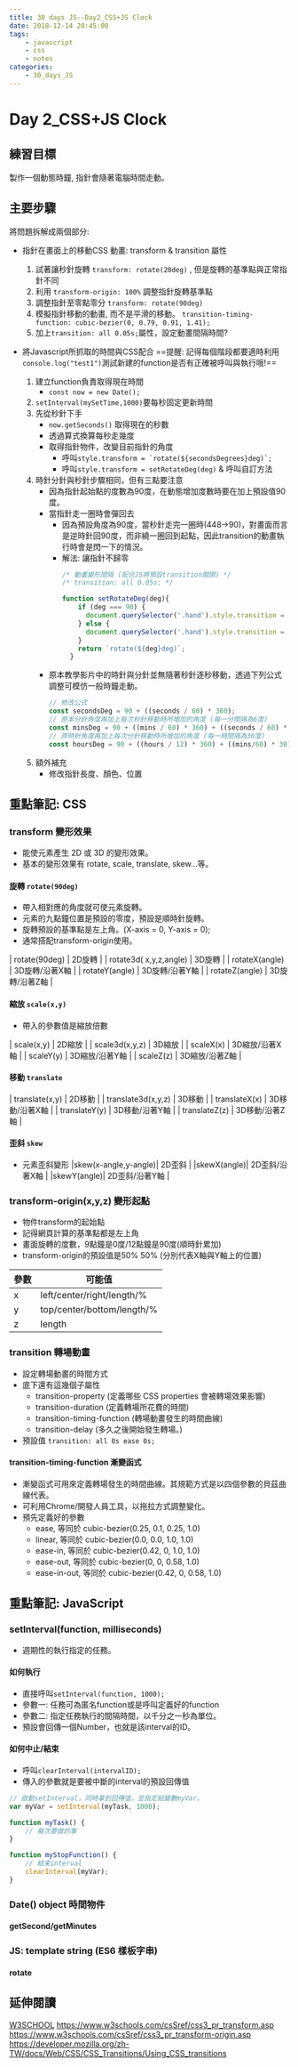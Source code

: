 ```yaml
---
title: 30 days JS--Day2_CSS+JS Clock
date: 2018-12-14 20:45:00
tags:
    - javascript
    - css
    - notes
categories:
    - 30_days_JS
---
```


# Day 2_CSS+JS Clock
## 練習目標
製作一個動態時鐘, 指針會隨著電腦時間走動。

## 主要步驟
將問題拆解成兩個部分:
- 指針在畫面上的移動CSS 動畫: transform & transition 屬性
    1. 試著讓秒針旋轉 ``transform: rotate(20deg)`` , 但是旋轉的基準點與正常指針不同
    2. 利用 ``transform-origin: 100%`` 調整指針旋轉基準點
    3. 調整指針至零點零分 ``transform: rotate(90deg)``
    4. 模擬指針移動的動畫, 而不是平滑的移動。
        ``transition-timing-function: cubic-bezier(0, 0.79, 0.91, 1.41);`` 
    5. 加上``transition: all 0.05s;``屬性，設定動畫間隔時間?

- 將Javascript所抓取的時間與CSS配合
    ==提醒: 記得每個階段都要適時利用``console.log("test1")``測試新建的function是否有正確被呼叫與執行哦!==
    1. 建立function負責取得現在時間
        - ``const now = new Date();``
    2. ``setInterval(mySetTime,1000)``要每秒固定更新時間
    3. 先從秒針下手 
        - ``now.getSeconds()`` 取得現在的秒數
        - 透過算式換算每秒走幾度
        - 取得指針物件，改變目前指針的角度
            + 呼叫``style.transform = `rotate(${secondsDegrees}deg)`;``
            + 呼叫``style.transform = setRotateDeg(deg)`` & 呼叫自訂方法
    4. 時針分針與秒針步驟相同，但有三點要注意
        - 因為指針起始點的度數為90度，在動態增加度數時要在加上預設值90度。
        - 當指針走一圈時會彈回去
            - 因為預設角度為90度，當秒針走完一圈時(448->90)，對畫面而言是逆時針回90度，而非繞一圈回到起點，因此transition的動畫執行時會是閃一下的情況。
            - 解法: 讓指針不歸零
                ```css
                /* 動畫變形間隔 (配合JS將預設transition關閉) */
                /* transition: all 0.05s; */
                ```
                ```javascript
                function setRotateDeg(deg){
                    if (deg === 90) {
                      document.querySelector('.hand').style.transition = 'all 0s';
                    } else {
                      document.querySelector('.hand').style.transition = 'all 0.05s';
                    }
                    return `rotate(${deg}deg)`;
                  }
                ```
        - 原本教學影片中的時針與分針並無隨著秒針逐秒移動，透過下列公式調整可模仿一般時鐘走動。
            ```javascript
            // 修改公式
            const secondsDeg = 90 + ((seconds / 60) * 360);
            // 原本分針角度再加上每次秒針移動時所增加的角度 (每一分間隔為6度)
            const minsDeg = 90 + ((mins / 60) * 360) + ((seconds / 60) * 6);
            // 原時針角度再加上每次分針移動時所增加的角度 (每一時間隔為30度)
            const hoursDeg = 90 + ((hours / 12) * 360) + ((mins/60) * 30);
            ```
    5. 額外補充
        - 修改指針長度、顏色、位置
    
## 重點筆記: CSS

### transform 變形效果
- 能使元素產生 2D 或 3D 的變形效果。
- 基本的變形效果有 rotate, scale, translate, skew...等。

#### 旋轉 ``rotate(90deg)``
- 帶入相對應的角度就可使元素旋轉。
- 元素的九點鐘位置是預設的零度，預設是順時針旋轉。
- 旋轉預設的基準點是左上角。(X-axis = 0, Y-axis = 0);
- 通常搭配transform-origin使用。

| rotate(90deg)          | 2D旋轉         |
| rotate3d( x,y,z,angle) | 3D旋轉         |
| rotateX(angle)         | 3D旋轉/沿著X軸 |
| rotateY(angle)         | 3D旋轉/沿著Y軸 |
| rotateZ(angle)         | 3D旋轉/沿著Z軸 |


#### 縮放 ``scale(x,y)``
- 帶入的參數值是縮放倍數

| scale(x,y)     | 2D縮放         |
| scale3d(x,y,z) | 3D縮放         |
| scaleX(x)         | 3D縮放/沿著X軸 |
| scaleY(y)         | 3D縮放/沿著Y軸 |
| scaleZ(z)         | 3D縮放/沿著Z軸 |

#### 移動 ``translate``

| translate(x,y)     | 2D移動         |
| translate3d(x,y,z) | 3D移動         |
| translateX(x)         | 3D移動/沿著X軸 |
| translateY(y)         | 3D移動/沿著Y軸 |
| translateZ(z)         | 3D移動/沿著Z軸 |

#### 歪斜 ``skew``

- 元素歪斜變形
|skew(x-angle,y-angle)| 2D歪斜 | 
|skewX(angle)| 2D歪斜/沿著X軸 |
|skewY(angle)| 2D歪斜/沿著Y軸 |

### transform-origin(x,y,z) 變形起點
- 物件transform的起始點
- 記得網頁計算的基準點都是左上角
- 畫面旋轉的度數，9點鐘是0度/12點鐘是90度(順時針累加)
- transform-origin的預設值是50% 50% (分別代表X軸與Y軸上的位置)

|參數|可能值|
|---|---|
|x|left/center/right/length/%|
|y|top/center/bottom/length/%|
|z|length|

### transition 轉場動畫
- 設定轉場動畫的時間方式
- 底下還有這幾個子屬性
    - transition-property (定義哪些 CSS properties 會被轉場效果影響)
    - transition-duration (定義轉場所花費的時間)
    - transition-timing-function (轉場動畫發生的時間曲線)
    - transition-delay (多久之後開始發生轉場。)
- 預設值 ``transition: all 0s ease 0s;``

#### transition-timing-function 漸變函式
- 漸變函式可用來定義轉場發生的時間曲線。其規範方式是以四個參數的貝茲曲線代表。
- 可利用Chrome/開發人員工具，以拖拉方式調整變化。
- 預先定義好的參數
    + ease, 等同於 cubic-bezier(0.25, 0.1, 0.25, 1.0)
    + linear, 等同於 cubic-bezier(0.0, 0.0, 1.0, 1.0)
    + ease-in, 等同於 cubic-bezier(0.42, 0, 1.0, 1.0)
    + ease-out, 等同於 cubic-bezier(0, 0, 0.58, 1.0)
    + ease-in-out, 等同於 cubic-bezier(0.42, 0, 0.58, 1.0)

## 重點筆記: JavaScript

### setInterval(function, milliseconds)
- 週期性的執行指定的任務。

#### 如何執行
- 直接呼叫``setInterval(function, 1000);``
- 參數一: 任務可為匿名function或是呼叫定義好的function
- 參數二: 指定任務執行的間隔時間，以千分之一秒為單位。
- 預設會回傳一個Number，也就是該interval的ID。

#### 如何中止/結束
- 呼叫``clearInterval(intervalID);``
- 傳入的參數就是要被中斷的interval的預設回傳值

```javascript
// 啟動setInterval，同時拿到回傳值，並指定給變數myVar。
var myVar = setInterval(myTask, 1000);

function myTask() {
    // 每次要做的事
}

function myStopFunction() {
    // 結束interval
    clearInterval(myVar);
}
```

### Date() object 時間物件

#### getSecond/getMinutes
### JS: template string (ES6 樣板字串)

#### rotate

## 延伸閱讀

[W3SCHOOL](https://www.w3schools.com/csSref/css3_pr_transition.asp)
https://www.w3schools.com/csSref/css3_pr_transform.asp 
https://www.w3schools.com/csSref/css3_pr_transform-origin.asp 
https://developer.mozilla.org/zh-TW/docs/Web/CSS/CSS_Transitions/Using_CSS_transitions 
